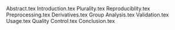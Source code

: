 Abstract.tex
Introduction.tex
Plurality.tex
Reproduciblity.tex
Preprocessing.tex
Derivatives.tex
Group Analysis.tex
Validation.tex
Usage.tex
Quality Control.tex
Conclusion.tex